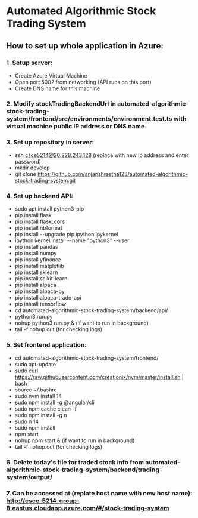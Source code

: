 # Automated Algorithmic Stock Trading System

## How to set up whole application in Azure:

### 1. Setup server:
- Create Azure Virtual Machine
- Open port 5002 from networking (API runs on this port)
- Create DNS name for this machine

### 2. Modify stockTradingBackendUrl in automated-algorithmic-stock-trading-system/frontend/src/environments/environment.test.ts with virtual machine public IP address or DNS name

### 3. Set up repository in server:
- ssh csce5214@20.228.243.128 (replace with new ip address and enter password)
- mkdir develop
- git clone https://github.com/anjanshrestha123/automated-algorithmic-stock-trading-system.git

### 4. Set up backend API:
- sudo apt install python3-pip
- pip install flask
- pip install flask_cors
- pip install nbformat
- pip install --upgrade pip ipython ipykernel
- ipython kernel install --name "python3" --user
- pip install pandas
- pip install numpy
- pip install yfinance
- pip install matplotlib
- pip install sklearn
- pip install scikit-learn
- pip install alpaca
- pip install alpaca-py
- pip install alpaca-trade-api
- pip install tensorflow
- cd automated-algorithmic-stock-trading-system/backend/api/
- python3 run.py
- nohup python3 run.py & (if want to run in background)
- tail -f nohup.out (for checking logs)

### 5. Set frontend application:
- cd automated-algorithmic-stock-trading-system/frontend/
- sudo apt-update
- sudo curl https://raw.githubusercontent.com/creationix/nvm/master/install.sh | bash 
- source ~/.bashrc
- sudo nvm install 14
- sudo npm install -g @angular/cli
- sudo npm cache clean -f
- sudo npm install -g n
- sudo n 14
- sudo npm install
- npm start
- nohup npm start & (if want to run in background)
- tail -f nohup.out (for checking logs)

### 6. Delete today's file for traded stock info from automated-algorithmic-stock-trading-system/backend/trading-system/output/

### 7.  Can be accessed at (replate host name with new host name): http://csce-5214-group-8.eastus.cloudapp.azure.com/#/stock-trading-system

